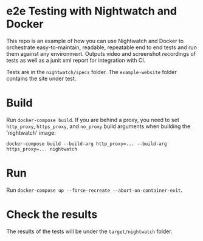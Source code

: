 # e2e Testing with Nightwatch and Docker

This repo is an example of how you can use Nightwatch and Docker to orchestrate easy-to-maintain, readable, repeatable end to end tests and run them against any environment. Outputs video and screenshot recordings of tests as well as a junit xml report for integration with CI.

Tests are in the ```nightwatch/specs``` folder. The ```example-website``` folder contains the site under test.

# Build
Run ```docker-compose build```. If you are behind a proxy, you need to set ```http_proxy```, ```https_proxy```, and ```no_proxy``` build arguments when building the 'nightwatch' image:

```docker-compose build --build-arg http_proxy=... --build-arg https_proxy=... nightwatch```

# Run
Run ```docker-compose up --force-recreate --abort-on-container-exit```.

# Check the results
The results of the tests will be under the ```target/nightwatch``` folder.
